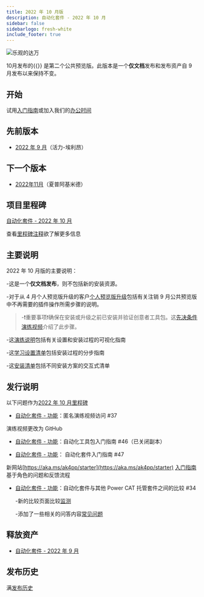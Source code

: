```yaml
---
title: 2022 年 10 月版
description: 自动化套件 - 2022 年 10 月
sidebar: false
sidebarlogo: fresh-white
include_footer: true
---
```

![乐观的达万](/images/upbeat-dhawan.png)

10月发布的{{<product-name>}} 是第二个公共预览版。此版本是一个**仅文档**发布和发布资产自 9 月发布以来保持不变。

## 开始

试用[入门指南](/zh-Hans/get-started)或加入我们的[办公时间](/zh-Hans/office-hours)

## 先前版本

- [2022 年 9 月](/zh-Hans/releases/september-2022)（活力-埃利昂）

## 下一个版本

- [2022年11月](/zh-Hans/releases/november-2022)（夏普阿基米德）

## 项目里程碑

[自动化套件 - 2022 年 10 月](https://github.com/orgs/microsoft/projects/486/views/3)

查看[里程碑注释](/zh-Hans/releases/milestones)欲了解更多信息

## 主要说明

2022 年 10 月版的主要说明：

-这是一个**仅文档发布**，则不包括新的安装资源。

-对于从 4 月个人预览版升级的客户[个人预览版升级](https://github.com/microsoft/powercat-automation-kit/blob/main/docs/private-preview-upgrade.md)包括有关注销 9 月公共预览版中不再需要的插件操作所需步骤的说明。

> -❗重要事项❗确保在安装或升级之前已安装并验证创意者工具包。这[先决条件演练视频](https://github.com/microsoft/powercat-automation-kit/blob/main/docs/walkthrough.md)介绍了此步骤。

-这[演练说明](https://github.com/microsoft/powercat-automation-kit/blob/main/docs/walkthrough.md)包括有关设置和安装过程的可视化指南

-这[学习设置清单](https://learn.microsoft.com/power-automate/guidance/automation-kit/setup/setup-checklist)包括安装过程的分步指南

-这[安装清单](/zh-Hans/get-started/install-checklist)包括不同安装方案的交互式清单

## 发行说明

以下问题作为[2022 年 10 月里程碑](https://github.com/orgs/microsoft/projects/486/views/3)

- [自动化套件 - 功能](https://github.com/microsoft/powercat-automation-kit/issues/37)：匿名演练视频访问 #37

演练视频更改为 GitHub

- [自动化套件 - 功能](https://github.com/microsoft/powercat-automation-kit/issues/46)：自动化工具包入门指南 #46（已关闭副本）

- [自动化套件 - 功能](https://github.com/microsoft/powercat-automation-kit/issues/47)： 自动化套件入门指南 #47

新网站[https://aka.ms/ak4pp/starter](https://aka.ms/ak4pp/starter)
  [入门指南](https://microsoft.github.io/powercat-automation-kit/get-started/)基于角色的问题和反馈流程

- [自动化套件 - 功能](https://github.com/microsoft/powercat-automation-kit/issues/34)：自动化套件与其他 Power CAT 托管套件之间的比较 #34

  -新的比较页面比较[监测](https://microsoft.github.io/powercat-automation-kit/monitoring-compare/)
  
  -添加了一些相关的问答内容[常见问题](https://microsoft.github.io/powercat-automation-kit/frequently-asked-questions/)

## 释放资产

- [自动化套件 - 2022 年 9 月](https://github.com/microsoft/powercat-automation-kit/releases/tag/AutomationKit-September2022)

## 发布历史

满[发布历史](/zh-Hans/releases)
